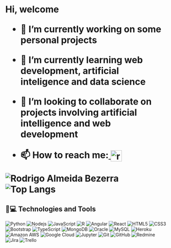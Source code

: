 <h1 align="left" font-size=16pt> Hi, welcome 
    
- 🔭 I’m currently working on some personal projects 

- 🌱 I’m currently learning web development, artificial inteligence and data science  

- 👯 I’m looking to collaborate on projects involving artificial intelligence and web development   

- 📫 How to reach me:<a href="https://www.linkedin.com/in/rodrigo-almeida-bezerra/" target="_blank">
    <img align="center" src="https://cdn4.iconfinder.com/data/icons/social-messaging-ui-color-shapes-2-free/128/social-linkedin-circle-512.png" alt="rodrigo-almeida-bezerra" height="35" width="35" />
  </a>       

  
![Rodrigo Almeida Bezerra](https://github-readme-stats.vercel.app/api?username=RodrigoAB93&show_icons=true&theme=merko&layout=compact)  ![Top Langs](https://github-readme-stats.vercel.app/api/top-langs/?username=RodrigoAB93&langs_count=6&theme=merko&layout=compact)  
 ## 🚀💻 Technologies and Tools  
![Python](https://img.shields.io/badge/-Python-black?style=flat-square&logo=Python) 
![Nodejs](https://img.shields.io/badge/-Nodejs-black?style=flat-square&logo=Node.js)
![JavaScript](https://img.shields.io/badge/-JavaScript-black?style=flat-square&logo=javascript) 
![R](https://img.shields.io/badge/-R-gray?style=flat-square&logo=R)
![Angular](https://img.shields.io/badge/-Angular-red?style=flat-square&logo=Angular)
![React](https://img.shields.io/badge/-React-black?style=flat-square&logo=react)
![HTML5](https://img.shields.io/badge/-HTML5-E34F26?style=flat-square&logo=html5&logoColor=white)
![CSS3](https://img.shields.io/badge/-CSS3-1572B6?style=flat-square&logo=css3)
![Bootstrap](https://img.shields.io/badge/-Bootstrap-563D7C?style=flat-square&logo=bootstrap)
![TypeScript](https://img.shields.io/badge/-TypeScript-2C42BA?style=flat-square&logo=typescript)
![MongoDB](https://img.shields.io/badge/-MongoDB-black?style=flat-square&logo=mongodb)
![Oracle](https://img.shields.io/badge/-Oracle-3A2D4E?style=flat-square&logo=oracle)
![MySQL](https://img.shields.io/badge/-MySQL-black?style=flat-square&logo=mysql)
![Heroku](https://img.shields.io/badge/-Heroku-430098?style=flat-square&logo=heroku) 
![Amazon AWS](https://img.shields.io/badge/Amazon%20AWS-232F3E?style=flat-square&logo=amazon-aws)
![Google Cloud](https://img.shields.io/badge/Google%20Cloud-black?style=flat-square&logo=google-cloud) 
![Jupyter](https://img.shields.io/badge/-Jupyter-black?style=flat-square&logo=Jupyter)
![Git](https://img.shields.io/badge/-Git-black?style=flat-square&logo=git)
![GitHub](https://img.shields.io/badge/-GitHub-181717?style=flat-square&logo=github)
![Redmine](https://img.shields.io/badge/-redmine-3A2D4E?style=flat-square&logo=redmine)
![Jira](https://img.shields.io/badge/-Jira-A5B2B3?style=flat-square&logo=jira)
![Trello](https://img.shields.io/badge/-Trello-A2B1F8?style=flat-square&logo=Trello)

